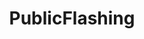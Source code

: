 ---
title: PublicFlashing
crosslinks:
- nsfw
- Ellie_Silk
- FlashingTheGoods
- Jentis92
- cumsluts
- holdthemoan
---